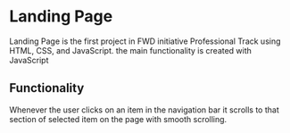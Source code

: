 # Landing Page
Landing Page is the first project in FWD initiative Professional Track using HTML, CSS, and JavaScript. the main functionality is created with JavaScript
## Functionality
Whenever the user clicks on an item in the navigation bar it scrolls to that section of selected item on the page with smooth scrolling.
